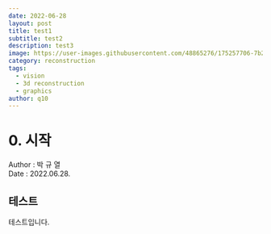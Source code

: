 ```yaml
---
date: 2022-06-28
layout: post
title: test1
subtitle: test2
description: test3
image: https://user-images.githubusercontent.com/48865276/175257706-7b24117c-b1e3-4c69-9346-b3d90330935b.png
category: reconstruction
tags:
  - vision
  - 3d reconstruction
  - graphics
author: q10
---
```

# 0. 시작
Author : 박 규 열<br/>
Date : 2022.06.28.

## 테스트
테스트입니다.

